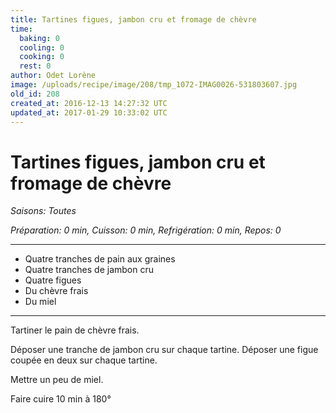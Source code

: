 ```yaml
---
title: Tartines figues, jambon cru et fromage de chèvre
time:
  baking: 0
  cooling: 0
  cooking: 0
  rest: 0
author: Odet Lorène
image: /uploads/recipe/image/208/tmp_1072-IMAG0026-531803607.jpg
old_id: 208
created_at: 2016-12-13 14:27:32 UTC
updated_at: 2017-01-29 10:33:02 UTC
---
```


# Tartines figues, jambon cru et fromage de chèvre



*Saisons: Toutes*

*Préparation: 0 min, Cuisson: 0 min, Refrigération: 0 min, Repos: 0*

---

- Quatre tranches de pain aux graines
- Quatre tranches de jambon cru
- Quatre figues
- Du chèvre frais
- Du miel

---

Tartiner le pain de chèvre frais.

Déposer une tranche de jambon cru sur chaque tartine. Déposer une figue coupée en deux sur chaque tartine.

Mettre un peu de miel.

Faire cuire 10 min à 180°
